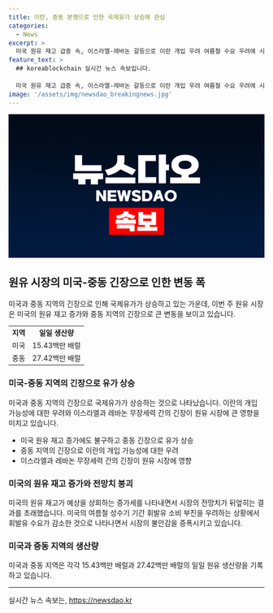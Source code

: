 ```yaml
---
title: 이란, 중동 분쟁으로 인한 국제유가 상승에 관심
categories:
  - News
excerpt: >
  미국 원유 재고 급증 속, 이스라엘-레바논 갈등으로 이란 개입 우려 여름철 수요 우려에 시장은 미국 원유 재고 급증 속, 이란의 개입 우려와 여름철 석유 수요 우려로 중동 긴장이 지속되며 국제유가가 상승했다. 튀르키 대통령은 레바논 지지를 선언, 미국의 원유 재고는 예상을 뛰어넘는 360만배럴 증가했으나, 여름철 석유 수요 부진 우려가 여전히 존재한다. UBS의 분석가는 미국의 재고 증가는 다른 지역과 대조적이라고 언급했다.
feature_text: >
  ## koreablockchain 실시간 뉴스 속보입니다.

  미국 원유 재고 급증 속, 이스라엘-레바논 갈등으로 이란 개입 우려 여름철 수요 우려에 시장은 미국 원유 재고 급증 속, 이란의 개입 우려와 여름철 석유 수요 우려로 중동 긴장이 지속되며 국제유가가 상승했다. 튀르키 대통령은 레바논 지지를 선언, 미국의 원유 재고는 예상을 뛰어넘는 360만배럴 증가했으나, 여름철 석유 수요 부진 우려가 여전히 존재한다. UBS의 분석가는 미국의 재고 증가는 다른 지역과 대조적이라고 언급했다.
image: '/assets/img/newsdao_breakingnews.jpg'
---
```


<p><img src="/assets/img/newsdao_breakingnews.jpg" alt="koreablockchain 속보" /></p>

<h2 data-ke-size="size26">원유 시장의 미국-중동 긴장으로 인한 변동 폭</h2>

<p data-ke-size="size16">미국과 중동 지역의 긴장으로 인해 국제유가가 상승하고 있는 가운데, 이번 주 원유 시장은 미국의 원유 재고 증가와 중동 지역의 긴장으로 큰 변동을 보이고 있습니다.</p>

<table>
  <tr>
    <td style="text-align: center; height: 17px;"><b>지역</b></td>
    <td style="text-align: center; height: 17px;"><b>일일 생산량</b></td>
  </tr>
  <tr>
    <td style="text-align: center; height: 17px;">미국</td>
    <td style="text-align: center; height: 17px;">15.43백만 배럴</td>
  </tr>
  <tr>
    <td style="text-align: center; height: 17px;">중동</td>
    <td style="text-align: center; height: 17px;">27.42백만 배럴</td>
  </tr>
</table>

<h3 data-ke-size="size24">미국-중동 지역의 긴장으로 유가 상승</h3>

<p data-ke-size="size16">미국과 중동 지역의 긴장으로 국제유가가 상승하는 것으로 나타났습니다. 이란의 개입 가능성에 대한 우려와 이스라엘과 레바논 무장세력 간의 긴장이 원유 시장에 큰 영향을 미치고 있습니다.</p>

<ul>
  <li>미국 원유 재고 증가에도 불구하고 중동 긴장으로 유가 상승</li>
  <li>중동 지역의 긴장으로 이란의 개입 가능성에 대한 우려</li>
  <li>이스라엘과 레바논 무장세력 간의 긴장이 원유 시장에 영향</li>
</ul>

<h3 data-ke-size="size24">미국의 원유 재고 증가와 전망치 붕괴</h3>

<p data-ke-size="size16">미국의 원유 재고가 예상을 상회하는 증가세를 나타내면서 시장의 전망치가 뒤엎히는 결과를 초래했습니다. 미국의 여름철 성수기 기간 휘발유 소비 부진을 우려하는 상황에서 휘발유 수요가 감소한 것으로 나타나면서 시장의 불안감을 증폭시키고 있습니다.</p>

<h3 data-ke-size="size24">미국과 중동 지역의 생산량</h3>

<p data-ke-size="size16">미국과 중동 지역은 각각 15.43백만 배럴과 27.42백만 배럴의 일일 원유 생산량을 기록하고 있습니다. </p>

<hr>
실시간 뉴스 속보는, <a href="https://newsdao.kr" rel="dofollow">https://newsdao.kr</a>


